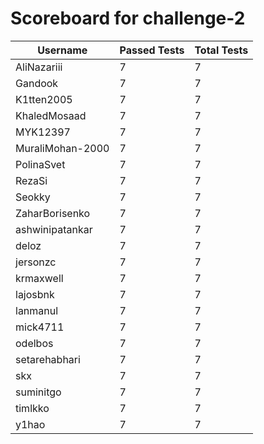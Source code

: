 # Scoreboard for challenge-2
| Username   | Passed Tests | Total Tests |
|------------|--------------|-------------|
| AliNazariii | 7 | 7 |
| Gandook | 7 | 7 |
| K1tten2005 | 7 | 7 |
| KhaledMosaad | 7 | 7 |
| MYK12397 | 7 | 7 |
| MuraliMohan-2000 | 7 | 7 |
| PolinaSvet | 7 | 7 |
| RezaSi | 7 | 7 |
| Seokky | 7 | 7 |
| ZaharBorisenko | 7 | 7 |
| ashwinipatankar | 7 | 7 |
| deloz | 7 | 7 |
| jersonzc | 7 | 7 |
| krmaxwell | 7 | 7 |
| lajosbnk | 7 | 7 |
| lanmanul | 7 | 7 |
| mick4711 | 7 | 7 |
| odelbos | 7 | 7 |
| setarehabhari | 7 | 7 |
| skx | 7 | 7 |
| suminitgo | 7 | 7 |
| timlkko | 7 | 7 |
| y1hao | 7 | 7 |
